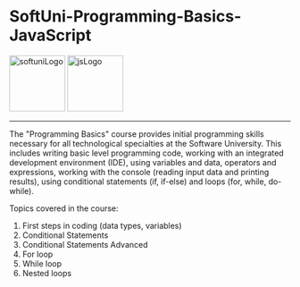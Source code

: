 # SoftUni-Programming-Basics-JavaScript
<div id="icons">
<img width="100" alt="softuniLogo" src="https://user-images.githubusercontent.com/121745595/219448556-2c7c7f5a-c282-411b-9253-1b55fff353d7.png">
<img width="100" alt="jsLogo" src="https://d2vqpl3tx84ay5.cloudfront.net/500x/tumblr_lsus01g1ik1qies3uo1_400.png">
</div>
<hr>

The "Programming Basics" course provides initial programming skills necessary for all technological specialties at the Software University. This includes writing basic level programming code, working with an integrated development environment (IDE), using variables and data, operators and expressions, working with the console (reading input data and printing results), using conditional statements (if, if-else) and loops (for, while, do-while).

Topics covered in the course:
1. First steps in coding (data types, variables)
2. Conditional Statements 
3. Conditional Statements Advanced 
4. For loop
5. While loop
6. Nested loops


